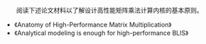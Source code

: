 &emsp;&emsp;阅读下述论文材料以了解设计高性能矩阵乘法计算内核的基本原则。

- 《Anatomy of High-Performance Matrix Multiplication》  
- 《Analytical modeling is enough for high-performance BLIS》